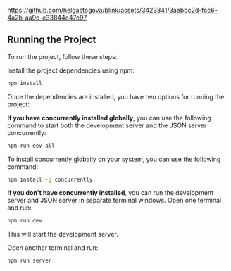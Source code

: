 https://github.com/helgastogova/blink/assets/3423341/3aebbc2d-fcc6-4a2b-aa9e-e33844e47e97

## Running the Project

To run the project, follow these steps:

Install the project dependencies using npm:

```bash
npm install
```

Once the dependencies are installed, you have two options for running the project:

**If you have concurrently installed globally**, you can use the following command to start both the development server and the JSON server concurrently:

```bash
npm run dev-all
```

To install concurrently globally on your system, you can use the following command:

```bash
npm install -g concurrently
```

**If you don't have concurrently installed**, you can run the development server and JSON server in separate terminal windows. Open one terminal and run:

```bash
npm run dev
```

This will start the development server.

Open another terminal and run:

```bash
npm run server
```
